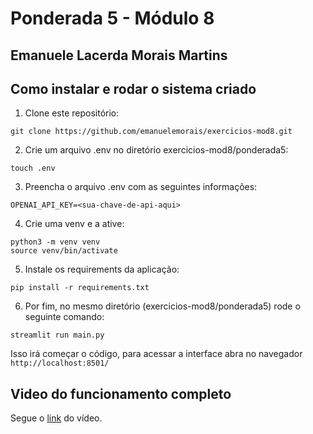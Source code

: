 # Ponderada 5 - Módulo 8
## Emanuele Lacerda Morais Martins

## Como instalar e rodar o sistema criado

1. Clone este repositório:
```
git clone https://github.com/emanuelemorais/exercicios-mod8.git
```
2. Crie um arquivo .env no diretório exercicios-mod8/ponderada5:
```
touch .env
```
3. Preencha o arquivo .env com as seguintes informações:
```
OPENAI_API_KEY=<sua-chave-de-api-aqui>
```
4. Crie uma venv e a ative:
```
python3 -m venv venv
source venv/bin/activate
```
5. Instale os requirements da aplicação:
```
pip install -r requirements.txt
```
6. Por fim, no mesmo diretório (exercicios-mod8/ponderada5) rode o seguinte comando:
```
streamlit run main.py
```

Isso irá começar o código, para acessar a interface abra no navegador `http://localhost:8501/`

## Video do funcionamento completo

Segue o [link](https://www.loom.com/share/afca5833ea3341b5811e87dafeba3b9c) do vídeo.

